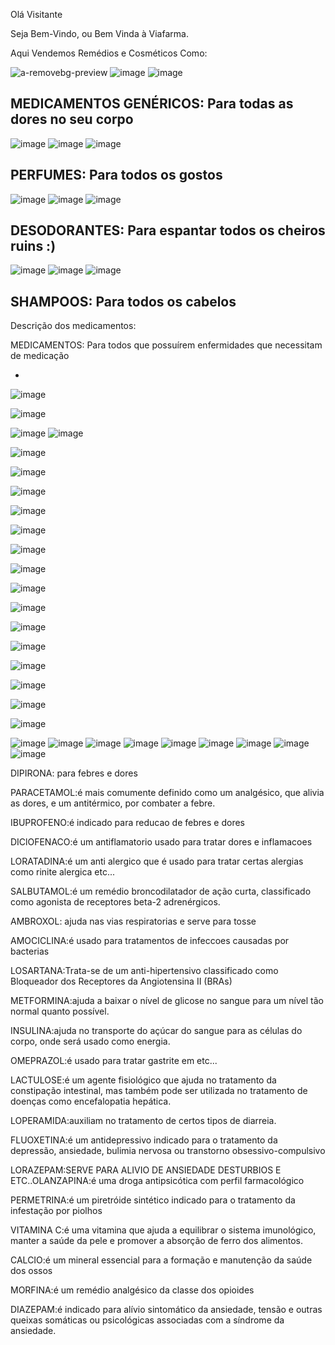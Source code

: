 Olá Visitante

Seja Bem-Vindo, ou Bem Vinda à Viafarma.

Aqui Vendemos Remédios e Cosméticos Como:

![a-removebg-preview](https://github.com/user-attachments/assets/48a956ae-422d-4cc7-994f-9ea48040c551)
![image](https://github.com/user-attachments/assets/dd35f446-4052-432f-bff1-ccf0607a2fb4)
![image](https://github.com/user-attachments/assets/aedd4a20-b022-456c-b455-5a313dafb968)

MEDICAMENTOS GENÉRICOS: Para todas as dores no seu corpo
------------------------------------------------------------------------------------------------------------------------------------------------------------------------------
![image](https://github.com/user-attachments/assets/d5e819b5-7be1-4877-b2bd-df55a7661528)
![image](https://github.com/user-attachments/assets/66d88a37-1824-43ab-b4fa-fd31e730051e)
![image](https://github.com/user-attachments/assets/61ca7f5f-bc79-4c9d-8450-3f256153ee1b)

PERFUMES: Para todos os gostos
------------------------------------------------------------------------------------------------------------------------------------------------------------------------------
![image](https://github.com/user-attachments/assets/a7cfde05-818c-4743-b4de-65b0ed210ec1)
![image](https://github.com/user-attachments/assets/b30af7c5-7531-4eba-a5cf-92e6ec80d1f2)
![image](https://github.com/user-attachments/assets/db4b57b3-bfbd-4590-870c-6786ee32c429)

DESODORANTES: Para espantar todos os cheiros ruins :)
------------------------------------------------------------------------------------------------------------------------------------------------------------------------------
![image](https://github.com/user-attachments/assets/e79d74a3-a4f9-4a7a-b5a6-7a8f03b0c998)
![image](https://github.com/user-attachments/assets/c2832ee1-00e1-4bee-8892-ca024f59bbfc)
![image](https://github.com/user-attachments/assets/614ad499-5534-42e7-8dd5-278278ad35b3)

SHAMPOOS: Para todos os cabelos
------------------------------------------------------------------------------------------------------------------------------------------------------------------------------
Descrição dos medicamentos:

MEDICAMENTOS: Para todos que possuírem enfermidades que necessitam de medicação

-
![image](https://github.com/user-attachments/assets/5951e483-34ad-4691-b465-cffd51e02be9)

![image](https://github.com/user-attachments/assets/ce4c430e-2cb0-435c-8276-cd1408d77151)

![image](https://github.com/user-attachments/assets/536de6e5-ec6c-4e19-9361-6bebf3c4e2cd)
![image](https://github.com/user-attachments/assets/02f381a5-8c6e-4d1c-be3a-0f2c7540b58e)

![image](https://github.com/user-attachments/assets/c470b697-d06c-4e1f-a943-1ae5a15f2df9)

![image](https://github.com/user-attachments/assets/3c41daf5-1763-4688-b582-b1ca4929159c)

![image](https://github.com/user-attachments/assets/f3dc76fa-01e1-41fd-a267-a69b1871a80e)

![image](https://github.com/user-attachments/assets/bed9fef5-4131-468b-abe4-18a935d6b7f8)

![image](https://github.com/user-attachments/assets/a83722ac-fe9e-4da1-be9c-dac69ff703bf)

![image](https://github.com/user-attachments/assets/5951e483-34ad-4691-b465-cffd51e02be9)

![image](https://github.com/user-attachments/assets/ce4c430e-2cb0-435c-8276-cd1408d77151)

![image](https://github.com/user-attachments/assets/536de6e5-ec6c-4e19-9361-6bebf3c4e2cd)

![image](https://github.com/user-attachments/assets/02f381a5-8c6e-4d1c-be3a-0f2c7540b58e)

![image](https://github.com/user-attachments/assets/c470b697-d06c-4e1f-a943-1ae5a15f2df9)

![image](https://github.com/user-attachments/assets/3c41daf5-1763-4688-b582-b1ca4929159c)

![image](https://github.com/user-attachments/assets/f3dc76fa-01e1-41fd-a267-a69b1871a80e)

![image](https://github.com/user-attachments/assets/bed9fef5-4131-468b-abe4-18a935d6b7f8)

![image](https://github.com/user-attachments/assets/a83722ac-fe9e-4da1-be9c-dac69ff703bf)
 
![image](https://github.com/user-attachments/assets/58014d03-3ff5-4982-bf27-3f9945334a99)

![image](https://github.com/user-attachments/assets/e771b4f4-c1ce-48ec-89d0-7852b9ef7112)
![image](https://github.com/user-attachments/assets/cb7ff6eb-eb2f-4afe-a075-edbbb96d4a1d)
![image](https://github.com/user-attachments/assets/3adb0fcc-3574-4691-84bb-7b57a49e64f3)
![image](https://github.com/user-attachments/assets/516b8830-eeff-4914-bbf0-678e75b3ca5d)
![image](https://github.com/user-attachments/assets/ac0bd3c5-2636-47e5-a765-035ef83fca1d)
![image](https://github.com/user-attachments/assets/58014d03-3ff5-4982-bf27-3f9945334a99)
![image](https://github.com/user-attachments/assets/e771b4f4-c1ce-48ec-89d0-7852b9ef7112)
![image](https://github.com/user-attachments/assets/cb7ff6eb-eb2f-4afe-a075-edbbb96d4a1d)
![image](https://github.com/user-attachments/assets/3adb0fcc-3574-4691-84bb-7b57a49e64f3)

DIPIRONA: para febres e dores

PARACETAMOL:é mais comumente definido como um analgésico, que alivia as dores, e um antitérmico, por combater a febre. 

IBUPROFENO:é indicado para reducao de febres e dores

DIClOFENACO:é um antiflamatorio usado para tratar dores e inflamacoes

LORATADINA:é um anti alergico que é usado para tratar certas alergias como rinite alergica etc...

SALBUTAMOL:é um remédio broncodilatador de ação curta, classificado como agonista de receptores beta-2 adrenérgicos.

AMBROXOL: ajuda nas vias respiratorias e serve para tosse 

AMOCICLINA:é usado para tratamentos de infeccoes causadas por bacterias 

LOSARTANA:Trata-se de um anti-hipertensivo classificado como Bloqueador dos Receptores da Angiotensina II (BRAs)

METFORMINA:ajuda a baixar o nível de glicose no sangue para um nível tão normal quanto possível.

INSULINA:ajuda no transporte do açúcar do sangue para as células do corpo, onde será usado como energia.

OMEPRAZOL:é usado para tratar gastrite em etc...

LACTULOSE:é um agente fisiológico que ajuda no tratamento da constipação intestinal, mas também pode ser utilizada no tratamento de doenças como encefalopatia hepática. 

LOPERAMIDA:auxiliam no tratamento de certos tipos de diarreia.

FLUOXETINA:é um antidepressivo indicado para o tratamento da depressão, ansiedade, bulimia nervosa ou transtorno obsessivo-compulsivo

LORAZEPAM:SERVE PARA ALIVIO DE ANSIEDADE DESTURBIOS E ETC..OLANZAPINA:é uma droga antipsicótica com perfil farmacológico 

PERMETRINA:é um piretróide sintético indicado para o tratamento da infestação por piolhos

VITAMINA C:é uma vitamina que ajuda a equilibrar o sistema imunológico, manter a saúde da pele e promover a absorção de ferro dos alimentos.

CALCIO:é um mineral essencial para a formação e manutenção da saúde dos ossos

MORFINA:é um remédio analgésico da classe dos opioides

DIAZEPAM:é indicado para alívio sintomático da ansiedade, tensão e outras queixas somáticas ou psicológicas associadas com a síndrome da ansiedade.


